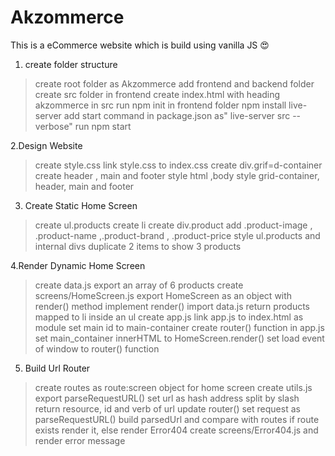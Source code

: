 # Akzommerce
This is a  eCommerce website which is build using vanilla JS 😍


1. create folder structure
  > create root folder as Akzommerce
  > add frontend and backend folder
  > create src folder in frontend
  > create index.html with heading akzommerce in  src
  > run npm init in frontend folder
  > npm install live-server
  > add start command in package.json as" live-server  src --verbose"
  > run npm start

2.Design Website 
  > create style.css
  > link style.css to index.css
  > create div.grif=d-container
  > create header , main and footer
  > style html ,body
  > style grid-container, header, main and footer

3. Create Static Home Screen
  > create ul.products
  > create li
  > create div.product
  > add .product-image , .product-name ,.product-brand , .product-price
  > style ul.products and internal divs
  > duplicate 2 items to show 3 products

4.Render Dynamic Home Screen
  > create data.js
  > export an array of 6 products
  > create screens/HomeScreen.js
  > export HomeScreen as an object with render() method
  > implement render()
  > import data.js
  > return products mapped to li inside an ul
  > create app.js
  > link app.js to index.html as module
  > set main id to main-container
  > create router() function in app.js
  > set main_container innerHTML to HomeScreen.render()
  > set load event of window to router() function

5. Build Url Router
  > create routes as route:screen object for home screen
  > create utils.js
  > export parseRequestURL()
  > set url as hash address split by slash
  > return resource, id and verb of url
  > update router()
  > set request as parseRequestURL()
  > build parsedUrl and compare with routes
  > if route exists render it, else render Error404
  > create screens/Error404.js and render error message